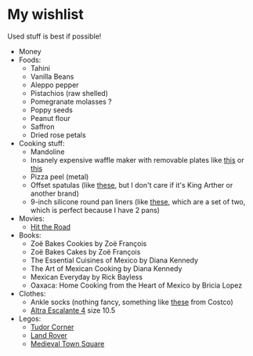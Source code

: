 # My wishlist

Used stuff is best if possible!

- Money
- Foods:
    - Tahini
    - Vanilla Beans
    - Aleppo pepper
    - Pistachios (raw shelled)
    - Pomegranate molasses ?
    - Poppy seeds
    - Peanut flour
    - Saffron
    - Dried rose petals
- Cooking stuff:
    - Mandoline
    - Insanely expensive waffle maker with removable plates like [this](https://www.williams-sonoma.com/products/breville-smart-basic-waffle-maker/) or [this](https://www.amazon.com/GreenPan-4-Square-Dishwasher-Adjustable-Breakfast/dp/B0BTTX66HV)
    - Pizza peel (metal)
    - Offset spatulas (like [these](https://shop.kingarthurbaking.com/items/offset-spatula-set), but I don't care if it's King Arther or another brand)
    - 9-inch silicone round pan liners (like [these](https://shop.kingarthurbaking.com/items/Round-Pan-Liners), which are a set of two, which is perfect because I have 2 pans)
- Movies:
    - [Hit the Road](https://www.imdb.com/title/tt14812782/)
- Books:
    - Zoë Bakes Cookies by Zoë François
    - Zoë Bakes Cakes by Zoë François
    - The Essential Cuisines of Mexico by Diana Kennedy
    - The Art of Mexican Cooking by Diana Kennedy
    - Mexican Everyday by Rick Bayless
    - Oaxaca: Home Cooking from the Heart of Mexico by Bricia Lopez
- Clothes:
    - Ankle socks (nothing fancy, something like [these](https://www.costco.com/puma-mens-no-show-sock-10-pair.product.100825224.html) from Costco)
    - [Altra Escalante 4](https://www.altrarunning.com/en-us/road/mens-escalante-4/AL0A85NE.html?dwvar_AL0A85NE_color=445) size 10.5
- Legos:
    - [Tudor Corner](https://www.lego.com/en-us/product/tudor-corner-10350)
    - [Land Rover](https://www.lego.com/en-us/product/land-rover-classic-defender-90-10317)
    - [Medieval Town Square](https://www.lego.com/en-us/product/medieval-town-square-10332)
